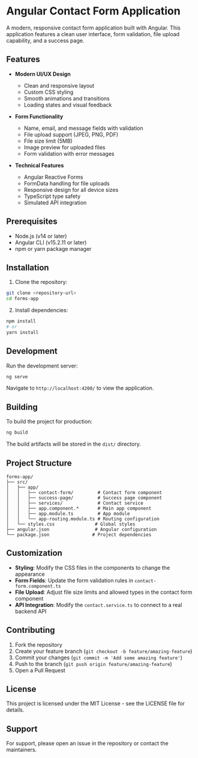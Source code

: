 # Angular Contact Form Application

A modern, responsive contact form application built with Angular. This application features a clean user interface, form validation, file upload capability, and a success page.

## Features

- **Modern UI/UX Design**
  - Clean and responsive layout
  - Custom CSS styling
  - Smooth animations and transitions
  - Loading states and visual feedback

- **Form Functionality**
  - Name, email, and message fields with validation
  - File upload support (JPEG, PNG, PDF)
  - File size limit (5MB)
  - Image preview for uploaded files
  - Form validation with error messages

- **Technical Features**
  - Angular Reactive Forms
  - FormData handling for file uploads
  - Responsive design for all device sizes
  - TypeScript type safety
  - Simulated API integration

## Prerequisites

- Node.js (v14 or later)
- Angular CLI (v15.2.11 or later)
- npm or yarn package manager

## Installation

1. Clone the repository:
```bash
git clone <repository-url>
cd forms-app
```

2. Install dependencies:
```bash
npm install
# or
yarn install
```

## Development

Run the development server:
```bash
ng serve
```
Navigate to `http://localhost:4200/` to view the application.

## Building

To build the project for production:
```bash
ng build
```
The build artifacts will be stored in the `dist/` directory.

## Project Structure

```
forms-app/
├── src/
│   ├── app/
│   │   ├── contact-form/         # Contact form component
│   │   ├── success-page/         # Success page component
│   │   ├── services/             # Contact service
│   │   ├── app.component.*       # Main app component
│   │   ├── app.module.ts         # App module
│   │   └── app-routing.module.ts # Routing configuration
│   └── styles.css               # Global styles
├── angular.json                 # Angular configuration
└── package.json                # Project dependencies
```

## Customization

- **Styling**: Modify the CSS files in the components to change the appearance
- **Form Fields**: Update the form validation rules in `contact-form.component.ts`
- **File Upload**: Adjust file size limits and allowed types in the contact form component
- **API Integration**: Modify the `contact.service.ts` to connect to a real backend API

## Contributing

1. Fork the repository
2. Create your feature branch (`git checkout -b feature/amazing-feature`)
3. Commit your changes (`git commit -m 'Add some amazing feature'`)
4. Push to the branch (`git push origin feature/amazing-feature`)
5. Open a Pull Request

## License

This project is licensed under the MIT License - see the LICENSE file for details.

## Support

For support, please open an issue in the repository or contact the maintainers.
